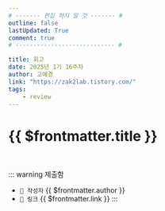 ```yaml
---
# ------- 편집 하지 말 것 ------- #
outline: false
lastUpdated: True
comment: true
# ---------------------------- #

title: 회고
date: 2025년 1기 16주차
author: 고예경
link: "https://zak2lab.tistory.com/"
tags: 
    - review
---
```


# {{ $frontmatter.title }}

<br>

<!-- 여기는 냅두기 -->
::: warning 제출함
 - `🥳 작성자` {{ $frontmatter.author }}
 - `🔗 링크` <a :href="$frontmatter.link" target="_blank" rel="noopener"> {{ $frontmatter.link }} </a>
::: 

<!-- 업데이트 사항 등 필요한 내용 아래부터 자유롭게 사용 -->
<!-- ::: info 업데이트 내역
- 2025-08-01 첫 게시  
- 2025-08-09: 이미지 추가  
- 2025-08-10: 오타 수정
::: -->
